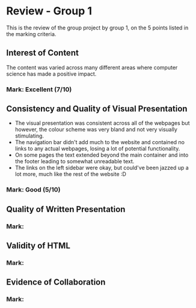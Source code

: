# Review - Group 1
This is the review of the group project by group 1, on the 5 points listed in the marking criteria.

## Interest of Content
The content was varied across many different areas where computer science has made a positive impact.

### Mark: Excellent (7/10)

## Consistency and Quality of Visual Presentation
- The visual presentation was consistent across all of the webpages but however, the colour scheme was very bland and not very visually stimulating.
- The navigation bar didn't add much to the website and contained no links to any actual webpages, losing a lot of potential functionality.
- On some pages the text extended beyond the main container and into the footer leading to somewhat unreadable text.
- The links on the left sidebar were okay, but could've been jazzed up a lot more, much like the rest of the website :D

### Mark: Good (5/10)

## Quality of Written Presentation

### Mark:

## Validity of HTML

### Mark:

## Evidence of Collaboration

### Mark:
